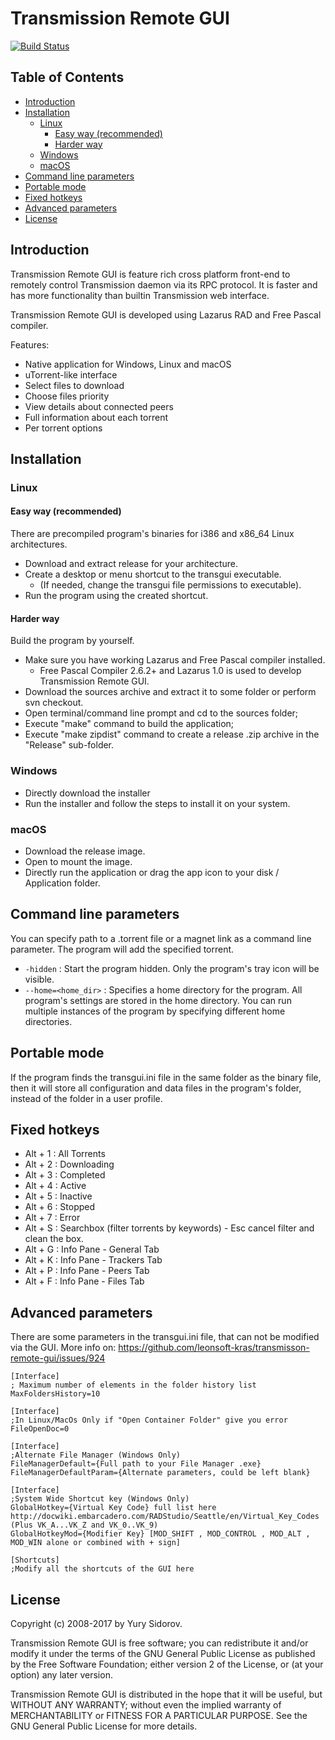 # Transmission Remote GUI
[![Build Status](https://travis-ci.org/leonsoft-kras/transmisson-remote-gui.svg?branch=master)](https://travis-ci.org/leonsoft-kras/transmisson-remote-gui)

## Table of Contents

- [Introduction](#introduction)
- [Installation](#installation)
  - [Linux](#linux)
    - [Easy way (recommended)](#easy-way-recommended)
    - [Harder way](#harder-way)
  - [Windows](#windows)
  - [macOS](#macos)
- [Command line parameters](#command-line-parameters)
- [Portable mode](#portable-mode)
- [Fixed hotkeys](#fixed-hotkeys)
- [Advanced parameters](#advanced-parameters)
- [License](#license)

## Introduction

Transmission Remote GUI is feature rich cross platform front-end to remotely control Transmission daemon via its RPC protocol. It is faster and has more functionality than builtin Transmission web interface.

Transmission Remote GUI is developed using Lazarus RAD and Free Pascal compiler.

Features:
 * Native application for Windows, Linux and macOS
 * uTorrent-like interface
 * Select files to download
 * Choose files priority
 * View details about connected peers
 * Full information about each torrent
 * Per torrent options

## Installation

### Linux

#### Easy way (recommended)

There are precompiled program's binaries for i386 and x86_64 Linux architectures.

 - Download and extract release for your architecture.
 - Create a desktop or menu shortcut to the transgui executable.
   * (If needed, change the transgui file permissions to executable).
 - Run the program using the created shortcut.

#### Harder way

Build the program by yourself.

 - Make sure you have working Lazarus and Free Pascal compiler installed.
   * Free Pascal Compiler 2.6.2+ and Lazarus 1.0 is used to develop Transmission Remote GUI.
 - Download the sources archive and extract it to some folder or perform svn checkout.
 - Open terminal/command line prompt and cd to the sources folder;
 - Execute "make" command to build the application;
 - Execute "make zipdist" command to create a release .zip archive in the "Release" sub-folder.

### Windows

 - Directly download the installer
 - Run the installer and follow the steps to install it on your system.

### macOS

 - Download the release image.
 - Open to mount the image.
 - Directly run the application or drag the app icon to your disk / Application folder.

## Command line parameters

You can specify path to a .torrent file or a magnet link as a command line parameter. The program will add the specified torrent.

 - `-hidden` : Start the program hidden. Only the program's tray icon will be visible.
 - `--home=<home_dir>` : Specifies a home directory for the program. All program's settings are stored in the home directory. You can run multiple instances of the program by specifying different home directories.

## Portable mode

If the program finds the transgui.ini file in the same folder as the binary file, then it will store all configuration and data files in the program's folder, instead of the folder in a user profile.

## Fixed hotkeys

 - Alt + 1 : All Torrents
 - Alt + 2 : Downloading
 - Alt + 3 : Completed
 - Alt + 4 : Active
 - Alt + 5 : Inactive
 - Alt + 6 : Stopped
 - Alt + 7 : Error
 - Alt + S : Searchbox (filter torrents by keywords) - Esc cancel filter and clean the box.
 - Alt + G : Info Pane - General Tab
 - Alt + K : Info Pane - Trackers Tab
 - Alt + P : Info Pane - Peers Tab
 - Alt + F : Info Pane - Files Tab

## Advanced parameters

There are some parameters in the transgui.ini file, that can not be modified via the GUI.
More info on: https://github.com/leonsoft-kras/transmisson-remote-gui/issues/924

```
[Interface]
; Maximum number of elements in the folder history list
MaxFoldersHistory=10

[Interface]
;In Linux/MacOs Only if "Open Container Folder" give you error
FileOpenDoc=0

[Interface]
;Alternate File Manager (Windows Only)
FileManagerDefault={Full path to your File Manager .exe}
FileManagerDefaultParam={Alternate parameters, could be left blank}

[Interface]
;System Wide Shortcut key (Windows Only)
GlobalHotkey={Virtual Key Code} full list here http://docwiki.embarcadero.com/RADStudio/Seattle/en/Virtual_Key_Codes (Plus VK_A...VK_Z and VK_0..VK_9)
GlobalHotkeyMod={Modifier Key} [MOD_SHIFT , MOD_CONTROL , MOD_ALT , MOD_WIN alone or combined with + sign]

[Shortcuts]
;Modify all the shortcuts of the GUI here
```

## License

Copyright (c) 2008-2017 by Yury Sidorov.

Transmission Remote GUI is free software; you can redistribute it and/or modify it under the terms of the GNU General Public License as published by the Free Software Foundation; either version 2 of the License, or (at your option) any later version.

Transmission Remote GUI is distributed in the hope that it will be useful, but WITHOUT ANY WARRANTY; without even the implied warranty of MERCHANTABILITY or FITNESS FOR A PARTICULAR PURPOSE. See the GNU General Public License for more details.
